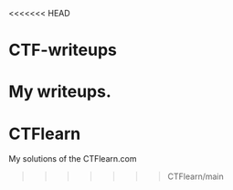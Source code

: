 <<<<<<< HEAD
# CTF-writeups
My writeups.
=======
# CTFlearn
My solutions of the CTFlearn.com
>>>>>>> CTFlearn/main
